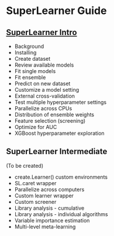 # SuperLearner Guide

## [SuperLearner Intro](https://github.com/ck37/superlearner-guide/blob/master/SuperLearner-Intro.Rmd)

* Background
* Installing
* Create dataset
* Review available models
* Fit single models
* Fit ensemble
* Predict on new dataset
* Customize a model setting
* External cross-validation
* Test multiple hyperparameter settings
* Parallelize across CPUs
* Distribution of ensemble weights
* Feature selection (screening)
* Optimize for AUC
* XGBoost hyperparameter exploration

## SuperLearner Intermediate

(To be created)

* create.Learner() custom environments
* SL.caret wrapper
* Parallelize across computers
* Custom learner wrapper
* Custom screener
* Library analysis - cumulative
* Library analysis - individual algorithms
* Variable importance estimation
* Multi-level meta-learning


